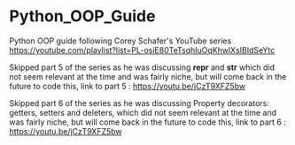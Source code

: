 # Python_OOP_Guide
Python OOP guide following Corey Schafer's YouTube series 
https://youtube.com/playlist?list=PL-osiE80TeTsqhIuOqKhwlXsIBIdSeYtc


Skipped part 5 of the series as he was discussing __repr__ and __str__ which did not seem relevant at the time and was fairly niche, but will come back in the future to code this, link to part 5 : 
https://youtu.be/jCzT9XFZ5bw


Skipped part 6 of the series as he was discussing Property decorators: getters, setters and deleters,  which did not seem relevant at the time and was fairly niche, but will come back in the future to code this, link to part 6 : https://youtu.be/jCzT9XFZ5bw

